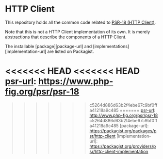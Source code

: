 HTTP Client
===========

This repository holds all the common code related to [PSR-18 (HTTP Client)][psr-url].

Note that this is not a HTTP Client implementation of its own. It is merely abstractions that describe the components of a HTTP Client.

The installable [package][package-url] and [implementations][implementation-url] are listed on Packagist.

<<<<<<< HEAD
<<<<<<< HEAD
[psr-url]: https://www.php-fig.org/psr/psr-18
=======
[psr-url]: http://www.php-fig.org/psr/psr-18
>>>>>>> c5264d886d63b2f4ebe67c9bf0ffa41218a9c485
=======
[psr-url]: http://www.php-fig.org/psr/psr-18
>>>>>>> c5264d886d63b2f4ebe67c9bf0ffa41218a9c485
[package-url]: https://packagist.org/packages/psr/http-client
[implementation-url]: https://packagist.org/providers/psr/http-client-implementation
